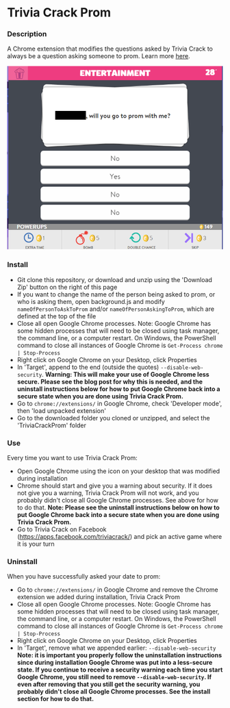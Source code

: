 Trivia Crack Prom
=============

### Description

A Chrome extension that modifies the questions asked by Trivia Crack to always be a question asking someone to prom. Learn more [here](http://jodoglevy.com/jobloglevy/going-to-prom-with-trivia-crack/).

![Trivia Crack Prom](https://raw.githubusercontent.com/jodoglevy/TriviaCrackProm/master/images/screenshots/question.png)

### Install

* Git clone this repository, or download and unzip using the 'Download Zip' button on the right of this page
* If you want to change the name of the person being asked to prom, or who is asking them, open background.js and modify `nameOfPersonToAskToProm` and/or `nameOfPersonAskingToProm`, which are defined at the top of the file
* Close all open Google Chrome processes. Note: Google Chrome has some hidden processes that will need to be closed using task manager, the command line, or a computer restart. On Windows, the PowerShell command to close all instances of Google Chrome is `Get-Process chrome | Stop-Process`
* Right click on Google Chrome on your Desktop, click Properties
* In 'Target', append to the end (outside the quotes) `--disable-web-security`. **Warning: This will make your use of Google Chrome less secure. Please see the blog post for why this is needed, and the uninstall instructions below for how to put Google Chrome back into a secure state when you are done using Trivia Crack Prom.**
* Go to `chrome://extensions/` in Google Chrome, check 'Developer mode', then 'load unpacked extension'
* Go to the downloaded folder you cloned or unzipped, and select the 'TriviaCrackProm' folder

### Use

Every time you want to use Trivia Crack Prom:
* Open Google Chrome using the icon on your desktop that was modified during installation
* Chrome should start and give you a warning about security. If it does not give you a warning, Trivia Crack Prom will not work, and you probably didn't close all Google Chrome processes. See above for how to do that. **Note: Please see the uninstall instructions below on how to put Google Chrome back into a secure state when you are done using Trivia Crack Prom.**
* Go to Trivia Crack on Facebook (https://apps.facebook.com/triviacrack/) and pick an active game where it is your turn

### Uninstall

When you have successfully asked your date to prom:
* Go to `chrome://extensions/` in Google Chrome and remove the Chrome extension we added during installation, Trivia Crack Prom
* Close all open Google Chrome processes. Note: Google Chrome has some hidden processes that will need to be closed using task manager, the command line, or a computer restart. On Windows, the PowerShell command to close all instances of Google Chrome is `Get-Process chrome | Stop-Process`
* Right click on Google Chrome on your Desktop, click Properties
* In 'Target', remove what we appended earlier: `--disable-web-security` **Note: it is important you properly follow the uninstallation instructions since during installation Google Chrome was put into a less-secure state. If you continue to receive a security warning each time you start Google Chrome, you still need to remove `--disable-web-security`. If even after removing that you still get the security warning, you probably didn't close all Google Chrome processes. See the install section for how to do that.**
